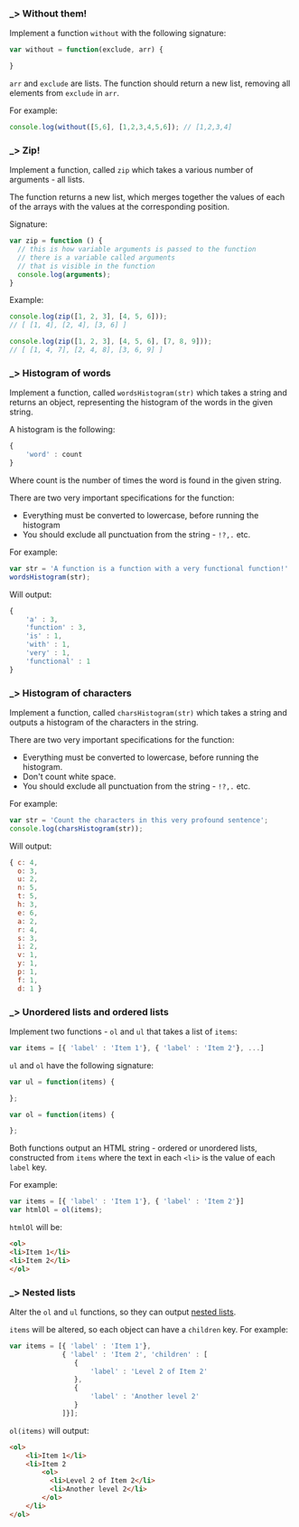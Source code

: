 ### _> Without them!

Implement a function `without` with the following signature:

```javascript
var without = function(exclude, arr) {

}
```
`arr` and `exclude` are lists.
The function should return a new list, removing all elements from `exclude` in `arr`.

For example:

```javascript
console.log(without([5,6], [1,2,3,4,5,6]); // [1,2,3,4]
```
### _> Zip!

Implement a function, called `zip` which takes a various number of arguments - all lists.

The function returns a new list, which merges together the values of each of the arrays with the values at the corresponding position.

Signature:

```javascript
var zip = function () {
  // this is how variable arguments is passed to the function
  // there is a variable called arguments
  // that is visible in the function
  console.log(arguments);
}
```

Example:

```javascript
console.log(zip([1, 2, 3], [4, 5, 6]));
// [ [1, 4], [2, 4], [3, 6] ]

console.log(zip([1, 2, 3], [4, 5, 6], [7, 8, 9]));
// [ [1, 4, 7], [2, 4, 8], [3, 6, 9] ]
```

### _> Histogram of words

Implement a function, called `wordsHistogram(str)` which takes a string and returns an object, representing the histogram of the words in the given string.

A histogram is the following:

```javascript
{
    'word' : count
}
```

Where count is the number of times the word is found in the given string.

There are two very important specifications for the function:

* Everything must be converted to lowercase, before running the histogram
* You should exclude all punctuation from the string - `!?,.` etc.

For example:

```javascript
var str = 'A function is a function with a very functional function!'
wordsHistogram(str);
```

Will output:

```javascript
{
    'a' : 3,
    'function' : 3,
    'is' : 1,
    'with' : 1,
    'very' : 1,
    'functional' : 1
}
```

### _> Histogram of characters

Implement a function, called `charsHistogram(str)` which takes a string and outputs a histogram of the characters in the string.

There are two very important specifications for the function:

* Everything must be converted to lowercase, before running the histogram.
* Don't count white space.
* You should exclude all punctuation from the string - `!?,.` etc.

For example:

```javascript
var str = 'Count the characters in this very profound sentence';
console.log(charsHistogram(str));
```

Will output:

```javascript
{ c: 4,
  o: 3,
  u: 2,
  n: 5,
  t: 5,
  h: 3,
  e: 6,
  a: 2,
  r: 4,
  s: 3,
  i: 2,
  v: 1,
  y: 1,
  p: 1,
  f: 1,
  d: 1 }
```

### _> Unordered lists and ordered lists

Implement two functions - `ol` and `ul` that takes a list of `items`:

```javascript
var items = [{ 'label' : 'Item 1'}, { 'label' : 'Item 2'}, ...]
```

`ul` and `ol` have the following signature:

```javascript
var ul = function(items) {

};

var ol = function(items) {

};
```

Both functions output an HTML string - ordered or unordered lists, constructed from `items` where the text in each `<li>` is the value of each `label` key.


For example:

```javascript
var items = [{ 'label' : 'Item 1'}, { 'label' : 'Item 2'}]
var htmlOl = ol(items);
```

`htmlOl` will be:

```html
<ol>
<li>Item 1</li>
<li>Item 2</li>
</ol>
```

### _> Nested lists

Alter the `ol` and `ul` functions, so they can output [nested lists](http://www.w3schools.com/html/tryit.asp?filename=tryhtml_lists2).

`items` will be altered, so each object can have a `children` key.
For example:


```javascript
var items = [{ 'label' : 'Item 1'},
             { 'label' : 'Item 2', 'children' : [
                {
                    'label' : 'Level 2 of Item 2'
                },
                {
                    'label' : 'Another level 2'
                }
             ]}];

```

`ol(items)` will output:

```html
<ol>
    <li>Item 1</li>
    <li>Item 2
        <ol>
          <li>Level 2 of Item 2</li>
          <li>Another level 2</li>
        </ol>
    </li>
</ol>
```